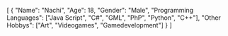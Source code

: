 [
  {
  "Name": "Nachi",
  "Age": 18,
  "Gender": "Male",
  "Programming Languages": ["Java Script", "C#", "GML", "PhP", "Python", "C++"],
  "Other Hobbys": ["Art", "Videogames", "Gamedevelopment"]
  }
]
<!---
NachitheProtogen/NachitheProtogen is a ✨ special ✨ repository because its `README.md` (this file) appears on your GitHub profile.
You can click the Preview link to take a look at your changes.
--->

